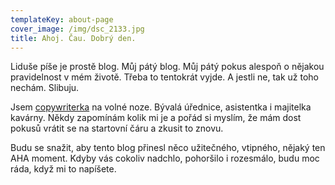 ```yaml
---
templateKey: about-page
cover_image: /img/dsc_2133.jpg
title: Ahoj. Čau. Dobrý den.
---
```

Liduše píše je prostě blog. Můj pátý blog. Můj pátý pokus alespoň o nějakou pravidelnost v mém životě. Třeba to tentokrát vyjde. A jestli ne, tak už toho nechám. Slibuju.

Jsem [copywriterka](http://lidmila.cz/) na volné noze. Bývalá úřednice, asistentka i majitelka kavárny. Někdy zapomínám kolik mi je a pořád si myslím, že mám dost pokusů vrátit se na startovní čáru a zkusit to znovu.

Budu se snažit, aby tento blog přinesl něco užitečného, vtipného, nějaký ten AHA moment. Kdyby vás cokoliv nadchlo, pohoršilo i rozesmálo, budu moc ráda, když mi to napíšete.
